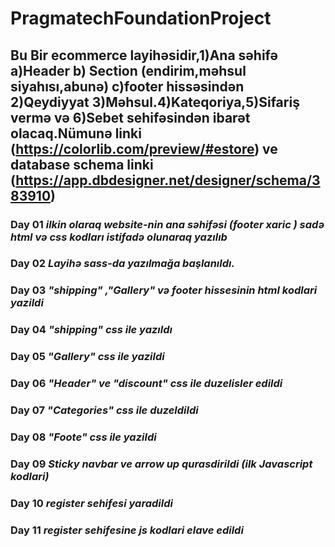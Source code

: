 # PragmatechFoundationProject
## Bu Bir ecommerce layihəsidir,1)Ana səhifə a)Header b) Section (endirim,məhsul siyahısı,abunə) c)footer hissəsindən 2)Qeydiyyat 3)Məhsul.4)Kateqoriya,5)Sifariş vermə  və 6)Sebet  sehifəsindən ibarət olacaq.Nümunə linki (https://colorlib.com/preview/#estore) ve database schema linki (https://app.dbdesigner.net/designer/schema/383910) 
### Day 01 *ilkin olaraq website-nin ana səhifəsi (footer xaric ) sadə html və css kodları istifadə olunaraq yazılıb*
### Day 02 *Layihə sass-da yazılmağa başlanıldı.*
### Day 03 *"shipping" ,"Gallery" və footer hissesinin  html kodlari yazildi*
### Day 04 *"shipping" css ile yazıldı*
### Day 05 *"Gallery" css ile yazildi*
### Day 06 *"Header" ve "discount" css ile duzelisler edildi*
### Day 07 *"Categories" css ile duzeldildi*
### Day 08 *"Foote" css ile yazildi*
### Day 09 *Sticky navbar ve arrow up qurasdirildi (ilk Javascript kodlari)*
### Day 10 *register sehifesi yaradildi*
### Day 11 *register sehifesine js kodlari elave edildi*





